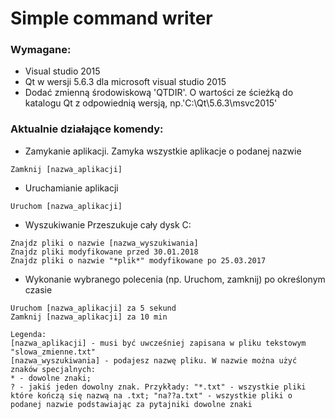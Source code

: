 # Simple command writer
### Wymagane:
* Visual studio 2015 
* Qt w wersji 5.6.3 dla microsoft visual studio 2015
* Dodać zmienną środowiskową 'QTDIR'. O wartości ze ścieżką do katalogu Qt z odpowiednią wersją, np.'C:\Qt\5.6.3\msvc2015'
### Aktualnie działające komendy:
* Zamykanie aplikacji. Zamyka wszystkie aplikacje o podanej nazwie
```
Zamknij [nazwa_aplikacji]
```
* Uruchamianie aplikacji
```
Uruchom [nazwa_aplikacji]
```
* Wyszukiwanie
  Przeszukuje cały dysk C:
```
Znajdz pliki o nazwie [nazwa_wyszukiwania]
Znajdz pliki modyfikowane przed 30.01.2018
Znajdz pliki o nazwie "*plik*" modyfikowane po 25.03.2017
```
* Wykonanie wybranego polecenia (np. Uruchom, zamknij) po określonym czasie
```
Uruchom [nazwa_aplikacji] za 5 sekund
Zamknij [nazwa_aplikacji] za 10 min
```

```
Legenda:
[nazwa_aplikacji] - musi być uwcześniej zapisana w pliku tekstowym "slowa_zmienne.txt"
[nazwa_wyszukiwania] - podajesz nazwę pliku. W nazwie można użyć znaków specjalnych: 
* - dowolne znaki; 
? - jakiś jeden dowolny znak. Przykłady: "*.txt" - wszystkie pliki które kończą się nazwą na .txt; "na??a.txt" - wszystkie pliki o podanej nazwie podstawiając za pytajniki dowolne znaki 
```
